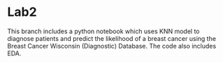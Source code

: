 # Lab2
This branch includes a python notebook which uses KNN model to diagnose patients and predict the likelihood of a breast cancer using the Breast Cancer Wisconsin (Diagnostic) Database. The code also includes EDA.
